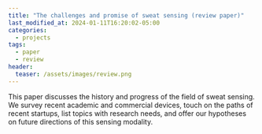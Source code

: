 ```yaml
---
title: "The challenges and promise of sweat sensing (review paper)"
last_modified_at: 2024-01-11T16:20:02-05:00
categories:
  - projects
tags:
  - paper
  - review
header:
  teaser: /assets/images/review.png
---
```


This paper discusses the history and progress of the field of sweat sensing. We survey recent academic and commercial devices, touch on the paths of recent startups, list topics with research needs, and offer our hypotheses on future directions of this sensing modality.
